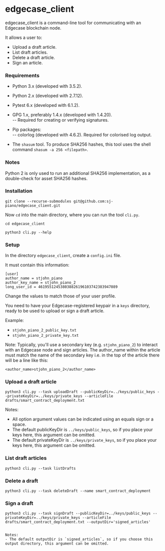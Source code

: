 # edgecase_client

edgecase_client is a command-line tool for communicating with an Edgecase blockchain node.

It allows a user to:  
- Upload a draft article.  
- List draft articles.  
- Delete a draft article.  
- Sign an article.  



### Requirements

- Python 3.x (developed with 3.5.2).

- Python 2.x (developed with 2.7.12).

- Pytest 6.x (developed with 6.1.2).

- GPG 1.x, preferably 1.4.x (developed with 1.4.20).  
-- Required for creating or verifying signatures.

- Pip packages:  
-- colorlog (developed with 4.6.2). Required for colorised log output.

- The `shasum` tool. To produce SHA256 hashes, this tool uses the shell command `shasum -a 256 <filepath>`.



### Notes


Python 2 is only used to run an additional SHA256 implementation, as a double-check for asset SHA256 hashes.



### Installation

```
git clone --recurse-submodules git@github.com:sj-piano/edgecase_client.git
```

Now `cd` into the main directory, where you can run the tool `cli.py`.

```
cd edgecase_client

python3 cli.py --help
```



### Setup

In the directory `edgecase_client`, create a `config.ini` file.

It must contain this information:
```
[user]
author_name = stjohn_piano
author_key_name = stjohn_piano_2
long_user_id = 461955124538038826196103742383947089
```

Change the values to match those of your user profile.

You need to have your Edgecase-registered keypair in a `keys` directory, ready to be used to upload or sign a draft article.

Example:
- `stjohn_piano_2_public_key.txt`  
- `stjohn_piano_2_private_key.txt`  

Note: Typically, you'll use a secondary key (e.g. `stjohn_piano_2`) to interact with an Edgecase node and sign articles. The author_name within the article must match the name of the secondary key i.e. in the top of the article there will be a line like this:  
```
<author_name>stjohn_piano_2</author_name>
```



### Upload a draft article

```
python3 cli.py --task uploadDraft --publicKeyDir=../keys/public_keys --privateKeyDir=../keys/private_keys --articleFile drafts/smart_contract_deployment.txt
```

Notes:  
- All option argument values can be indicated using an equals sign or a space.  
- The default publicKeyDir is `../keys/public_keys`, so if you place your keys here, this argument can be omitted.  
- The default privateKeyDir is `../keys/private_keys`, so if you place your keys here, this argument can be omitted.  



### List draft articles

```
python3 cli.py --task listDrafts
```



### Delete a draft

```
python3 cli.py --task deleteDraft --name smart_contract_deployment
```



### Sign a draft

```
python3 cli.py --task signDraft --publicKeyDir=../keys/public_keys --privateKeyDir=../keys/private_keys --articleFile drafts/smart_contract_deployment.txt --outputDir='signed_articles'


Notes:  
- The default outputDir is `signed_articles`, so if you choose this output directory, this argument can be omitted.  








